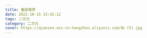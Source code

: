 ```yaml
---
title: 番剧推荐
date: 2022-10-15 15:42:12
tags: 二次元
category: 二次元
cover: https://qiansen.oss-cn-hangzhou.aliyuncs.com/幼 (5).jpg
---
```

